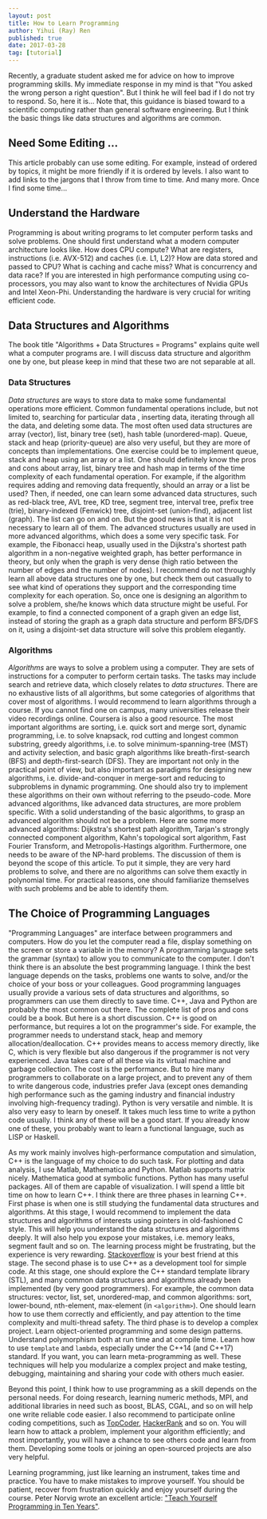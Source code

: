 ```yaml
---
layout: post
title: How to Learn Programming 
author: Yihui (Ray) Ren
published: true
date: 2017-03-28
tag: [tutorial]
---
```


Recently, a graduate student asked me for advice on how to improve programming skills.
My immediate response in my mind is that "You asked the wrong person a right question".
But I think he will feel bad if I do not try to respond. So, here it is...
Note that, this guidance is biased toward to a scientific computing rather than
general software engineering. But I think the basic things like data
structures and algorithms are common. 

## Need Some Editing ...
This article probably can use some editing. For example, instead of ordered by topics, 
it might be more friendly if it is ordered by levels. I also want to add links to 
the jargons that I throw from time to time. And many more. Once I find some time...

## Understand the Hardware
Programming is about writing programs to let computer perform tasks and solve
problems.  One should first understand what a modern computer architecture
looks like.  How does CPU compute? What are registers, instructions (i.e.
AVX-512) and caches (i.e. L1, L2)? How are data stored and passed to CPU? What
is caching and cache miss?  What is concurrency and data race?  If you are
interested in high performance computing using co-processors, you may also want
to know the architectures of Nvidia GPUs and Intel Xeon-Phi.  Understanding the
hardware is very crucial for writing efficient code. 

## Data Structures and Algorithms
The book title "Algorithms + Data Structures = Programs" explains quite well
what a computer programs are. I will discuss data structure and algorithm one 
by one, but please keep in mind that these two are not separable at all.

### Data Structures
*Data structures* are ways to store data to make some fundamental operations more
efficient. Common fundamental operations include, but not limited to, searching for 
particular data , inserting data, iterating through all the data,
and deleting some data.  The most often used data structures are
array (vector), list, binary tree (set), hash table (unordered-map).  Queue,
stack and heap (priority-queue) are also very useful, but they are more of 
concepts than implementations.  One exercise could be to implement queue, stack
and heap using an array or a list.  One should definitely know the
pros and cons about array, list, binary tree and hash map in terms of the time
complexity of each fundamental operation. For example, if the algorithm requires 
adding and removing data frequently, should an array or a list be used? Then,
if needed, one can learn some advanced data structures, such as red-black tree,
AVL tree, KD tree, segment tree, interval tree, prefix tree (trie),
binary-indexed (Fenwick) tree, disjoint-set (union-find), adjacent list
(graph).  The list can go on and on.  But the good news is that it is not necessary 
to learn all of them. The advanced structures usually are used in more advanced
algorithms, which does a some very specific task. For example, the Fibonacci
heap, usually used in the Dijkstra's shortest path algorithm in a non-negative
weighted graph, has better performance in theory, but only when the graph is
very dense (high ratio between the number of edges and the number of nodes).
I recommend do not throughly learn all above data structures one by one, but check 
them out casually to see what kind of operations they support and the
corresponding time complexity for each operation.  So, once one is designing an
algorithm to solve a problem, she/he knows which data structure might be
useful. For example, to find a connected component of a graph given an edge
list, instead of storing the graph as a graph data structure and perform
BFS/DFS on it, using a disjoint-set data structure will solve this problem
elegantly.

### Algorithms
*Algorithms* are ways to solve a problem using a computer.  They are sets of
instructions for a computer to perform certain tasks.  The tasks may include
search and retrieve data, which closely relates to *data structures*.  There
are no exhaustive lists of all algorithms, but some categories of algorithms
that cover most of algorithms. I would recommend to learn algorithms through a
course.  If you cannot find one on campus, many universities release their
video recordings online.  Coursera is also a good resource. The most important
algorithms are sorting, i.e. quick sort and merge sort, dynamic programming,
i.e. to solve knapsack, rod cutting and longest common substring, greedy
algorithms, i.e. to solve minimum-spanning-tree (MST) and activity selection,
and basic graph algorithms like breath-first-search (BFS) and
depth-first-search (DFS). They are important not only in the practical point of
view, but also important as paradigms for designing new algorithms, i.e.
divide-and-conquer in merge-sort and reducing to subproblems in dynamic
programming.  One should also try to implement these algorithms on their own
without referring to the pseudo-code. More advanced algorithms, like advanced
data structures, are more problem specific. With a solid understanding of the
basic algorithms, to grasp an advanced algorithm should not be a problem. Here
are some more advanced algorithms: Dijkstra's shortest path algorithm, Tarjan's
strongly connected component algorithm, Kahn's topological sort algorithm, Fast
Fourier Transform, and Metropolis-Hastings algorithm. Furthermore, one needs
to be aware of the NP-hard problems.  The discussion of them is beyond the scope
of this article. To put it simple, they are very hard problems to solve, and there are
no algorithms can solve them exactly in polynomial time. For practical reasons,
one should familiarize themselves with such problems and be able to identify
them. 

## The Choice of Programming Languages

"Programming Languages" are interface between programmers and computers. How do
you let the computer read a file, display something on the screen or store a
variable in the memory?  A programming language sets the grammar (syntax) to
allow you to communicate to the computer.  I don't think there is an absolute
the best programming language.  I think the best language depends on the tasks,
problems one wants to solve, and/or the choice of your boss or your colleagues.
Good programming languages usually provide a various sets of data structures
and algorithms, so programmers can use them directly to save time.  C++, Java
and Python are probably the most common out there.  The complete list of pros
and cons could be a book. But here is a short discussion.  C++ is good on
performance, but requires a lot on the programmer's side. For example, the
programmer needs to understand stack, heap and memory allocation/deallocation.
C++ provides means to access memory directly, like C, which is very flexible
but also dangerous if the programmer is not very experienced. Java takes care
of all these via its virtual machine and garbage collection.  The cost is the
performance. But to hire many programmers to collaborate on a large project,
and to prevent any of them to write dangerous code, industries prefer Java
(except ones demanding high performance such as the gaming industry and
financial industry involving high-frequency trading).  Python is very versatile
and nimble.  It is also very easy to learn by oneself.  It takes much less time
to write a python code usually. I think any of these will be a good start.  If
you already know one of these, you probably want to learn a functional
language, such as LISP or Haskell. 

As my work mainly involves high-performance computation and simulation, C++ is
the language of my choice to do such task. For plotting and data analysis, I
use Matlab, Mathematica and Python. Matlab supports matrix nicely. Mathematica
good at symbolic functions. Python has many useful packages. All of them are
capable of visualization. I will spend a little bit time on how to learn C++.
I think there are three phases in learning C++.  First phase is when one is
still studying the fundamental data structures and algorithms.  At this stage,
I would recommend to implement the data structures and algorithms of interests
using pointers in old-fashioned C style.  This will help you understand the
data structures and algorithms deeply. It will also help you expose your
mistakes, i.e. memory leaks, segment fault and so on. The learning process
might be frustrating, but the experience is very rewarding.
[Stackoverflow](https://stackoverflow.com/) is your best friend at this stage.
The second phase is to use C++ as a development tool for simple code.  At this
stage, one should explore the C++ standard template library (STL), and many
common data structures and algorithms already been implemented (by very good
programmers). For example, the common data structures: vector, list, set,
unordered-map, and common algorithms: sort, lower-bound, nth-element,
max-element (in `<algorithm>`).  One should learn how to use them correctly and
efficiently, and pay attention to the time complexity and multi-thread safety.
The third phase is to develop a complex project.  Learn object-oriented
programming and some design patterns. Understand polymorphism both at run time
and at compile time. Learn how to use `template` and `lambda`, especially under
the C++14 (and C++17) standard. If you want, you can learn meta-programming as
well. These techniques will help you modularize a complex project and make
testing, debugging, maintaining and sharing your code with others much easier.

Beyond this point, I think how to use programming as a skill depends on the
personal needs.  For doing research, learning numeric methods, MPI, and
additional libraries in need such as boost, BLAS, CGAL, and so on will help one
write reliable code easier.  I also recommend to participate online coding
competitions, such as [TopCoder](https://www.topcoder.com/),
[HackerRank](https://www.hackerrank.com/) and so on.  You will learn how to
attack a problem, implement your algorithm efficiently; and most importantly,
you will have a chance to see others code and learn from them.  Developing some
tools or joining an open-sourced projects are also very helpful.

Learning programming, just like learning an instrument, takes time and practice.
You have to make mistakes to improve yourself. You should be patient, recover
from frustration quickly and enjoy yourself during the course. Peter Norvig
wrote an excellent article:
["Teach Yourself Programming in Ten Years"](http://norvig.com/21-days.html).


